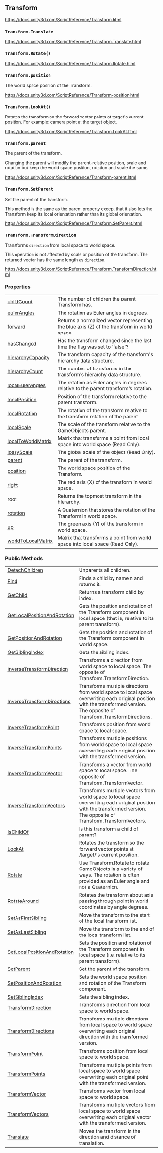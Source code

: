 ## Transform
https://docs.unity3d.com/ScriptReference/Transform.html

### `Transform.Translate`
https://docs.unity3d.com/ScriptReference/Transform.Translate.html

### `Transform.Rotate()`
https://docs.unity3d.com/ScriptReference/Transform.Rotate.html

### `Transform.position`
The world space position of the Transform.

https://docs.unity3d.com/ScriptReference/Transform-position.html


### `Transform.LookAt()`
Rotates the transform so the forward vector points at target's current position. For example: camera point at the target object.

https://docs.unity3d.com/ScriptReference/Transform.LookAt.html


### `Transform.parent`
The parent of the transform.

Changing the parent will modify the parent-relative position, scale and rotation but keep the world space position, rotation and scale the same.

https://docs.unity3d.com/ScriptReference/Transform-parent.html


### `Transform.SetParent`
Set the parent of the transform.

This method is the same as the parent property except that it also lets the Transform keep its local orientation rather than its global orientation. 

https://docs.unity3d.com/ScriptReference/Transform.SetParent.html

### `Transform.TransformDirection`

Transforms `direction` from local space to world space.

This operation is not affected by scale or position of the transform. The returned vector has the same length as `direction`.

https://docs.unity3d.com/ScriptReference/Transform.TransformDirection.html


### Properties

<table class="list"><tbody><tr><td class="lbl"><a href="https://docs.unity3d.com/ScriptReference/Transform.htmlTransform-childCount.html">childCount</a></td><td class="desc">The number of children the parent Transform has.</td></tr><tr><td class="lbl"><a href="https://docs.unity3d.com/ScriptReference/Transform.htmlTransform-eulerAngles.html">eulerAngles</a></td><td class="desc">The rotation as Euler angles in degrees.</td></tr><tr><td class="lbl"><a href="https://docs.unity3d.com/ScriptReference/Transform.htmlTransform-forward.html">forward</a></td><td class="desc">Returns a normalized vector representing the blue axis (Z) of the transform in world space.</td></tr><tr><td class="lbl"><a href="https://docs.unity3d.com/ScriptReference/Transform.htmlTransform-hasChanged.html">hasChanged</a></td><td class="desc">Has the transform changed since the last time the flag was set to 'false'?</td></tr><tr><td class="lbl"><a href="https://docs.unity3d.com/ScriptReference/Transform.htmlTransform-hierarchyCapacity.html">hierarchyCapacity</a></td><td class="desc">The transform capacity of the transform's hierarchy data structure.</td></tr><tr><td class="lbl"><a href="https://docs.unity3d.com/ScriptReference/Transform.htmlTransform-hierarchyCount.html">hierarchyCount</a></td><td class="desc">The number of transforms in the transform's hierarchy data structure.</td></tr><tr><td class="lbl"><a href="https://docs.unity3d.com/ScriptReference/Transform.htmlTransform-localEulerAngles.html">localEulerAngles</a></td><td class="desc">The rotation as Euler angles in degrees relative to the parent transform's rotation.</td></tr><tr><td class="lbl"><a href="https://docs.unity3d.com/ScriptReference/Transform.htmlTransform-localPosition.html">localPosition</a></td><td class="desc">Position of the transform relative to the parent transform.</td></tr><tr><td class="lbl"><a href="https://docs.unity3d.com/ScriptReference/Transform.htmlTransform-localRotation.html">localRotation</a></td><td class="desc">The rotation of the transform relative to the transform rotation of the parent.</td></tr><tr><td class="lbl"><a href="https://docs.unity3d.com/ScriptReference/Transform.htmlTransform-localScale.html">localScale</a></td><td class="desc">The scale of the transform relative to the GameObjects parent.</td></tr><tr><td class="lbl"><a href="https://docs.unity3d.com/ScriptReference/Transform.htmlTransform-localToWorldMatrix.html">localToWorldMatrix</a></td><td class="desc">Matrix that transforms a point from local space into world space (Read Only).</td></tr><tr><td class="lbl"><a href="https://docs.unity3d.com/ScriptReference/Transform.htmlTransform-lossyScale.html">lossyScale</a></td><td class="desc">The global scale of the object (Read Only).</td></tr><tr><td class="lbl"><a href="https://docs.unity3d.com/ScriptReference/Transform.htmlTransform-parent.html">parent</a></td><td class="desc">The parent of the transform.</td></tr><tr><td class="lbl"><a href="https://docs.unity3d.com/ScriptReference/Transform.htmlTransform-position.html">position</a></td><td class="desc">The world space position of the Transform.</td></tr><tr><td class="lbl"><a href="https://docs.unity3d.com/ScriptReference/Transform.htmlTransform-right.html">right</a></td><td class="desc">The red axis (X) of the transform in world space.</td></tr><tr><td class="lbl"><a href="https://docs.unity3d.com/ScriptReference/Transform.htmlTransform-root.html">root</a></td><td class="desc">Returns the topmost transform in the hierarchy.</td></tr><tr><td class="lbl"><a href="https://docs.unity3d.com/ScriptReference/Transform.htmlTransform-rotation.html">rotation</a></td><td class="desc">A Quaternion that stores the rotation of the Transform in world space.</td></tr><tr><td class="lbl"><a href="https://docs.unity3d.com/ScriptReference/Transform.htmlTransform-up.html">up</a></td><td class="desc">The green axis (Y) of the transform in world space.</td></tr><tr><td class="lbl"><a href="https://docs.unity3d.com/ScriptReference/Transform.htmlTransform-worldToLocalMatrix.html">worldToLocalMatrix</a></td><td class="desc">Matrix that transforms a point from world space into local space (Read Only).</td></tr></tbody></table>


### Public Methods

<table class="list"><tbody><tr><td class="lbl"><a href="https://docs.unity3d.com/ScriptReference/Transform.htmlTransform.DetachChildren.html">DetachChildren</a></td><td class="desc">Unparents all children.</td></tr><tr><td class="lbl"><a href="https://docs.unity3d.com/ScriptReference/Transform.htmlTransform.Find.html">Find</a></td><td class="desc">Finds a child by name n and returns it.</td></tr><tr><td class="lbl"><a href="https://docs.unity3d.com/ScriptReference/Transform.htmlTransform.GetChild.html">GetChild</a></td><td class="desc">Returns a transform child by index.</td></tr><tr><td class="lbl"><a href="https://docs.unity3d.com/ScriptReference/Transform.htmlTransform.GetLocalPositionAndRotation.html">GetLocalPositionAndRotation</a></td><td class="desc">Gets the position and rotation of the Transform component in local space (that is, relative to its parent transform).</td></tr><tr><td class="lbl"><a href="https://docs.unity3d.com/ScriptReference/Transform.htmlTransform.GetPositionAndRotation.html">GetPositionAndRotation</a></td><td class="desc">Gets the position and rotation of the Transform component in world space.</td></tr><tr><td class="lbl"><a href="https://docs.unity3d.com/ScriptReference/Transform.htmlTransform.GetSiblingIndex.html">GetSiblingIndex</a></td><td class="desc">Gets the sibling index.</td></tr><tr><td class="lbl"><a href="https://docs.unity3d.com/ScriptReference/Transform.htmlTransform.InverseTransformDirection.html">InverseTransformDirection</a></td><td class="desc">Transforms a direction from world space to local space. The opposite of Transform.TransformDirection.</td></tr><tr><td class="lbl"><a href="https://docs.unity3d.com/ScriptReference/Transform.htmlTransform.InverseTransformDirections.html">InverseTransformDirections</a></td><td class="desc">Transforms multiple directions from world space to local space overwriting each original position with the transformed version. The opposite of Transform.TransformDirections.</td></tr><tr><td class="lbl"><a href="https://docs.unity3d.com/ScriptReference/Transform.htmlTransform.InverseTransformPoint.html">InverseTransformPoint</a></td><td class="desc">Transforms position from world space to local space.</td></tr><tr><td class="lbl"><a href="https://docs.unity3d.com/ScriptReference/Transform.htmlTransform.InverseTransformPoints.html">InverseTransformPoints</a></td><td class="desc">Transforms multiple positions from world space to local space overwriting each original position with the transformed version.</td></tr><tr><td class="lbl"><a href="https://docs.unity3d.com/ScriptReference/Transform.htmlTransform.InverseTransformVector.html">InverseTransformVector</a></td><td class="desc">Transforms a vector from world space to local space. The opposite of Transform.TransformVector.</td></tr><tr><td class="lbl"><a href="https://docs.unity3d.com/ScriptReference/Transform.htmlTransform.InverseTransformVectors.html">InverseTransformVectors</a></td><td class="desc">Transforms multiple vectors from world space to local space overwriting each original position with the transformed version. The opposite of Transform.TransformVectors.</td></tr><tr><td class="lbl"><a href="https://docs.unity3d.com/ScriptReference/Transform.htmlTransform.IsChildOf.html">IsChildOf</a></td><td class="desc">Is this transform a child of parent?</td></tr><tr><td class="lbl"><a href="https://docs.unity3d.com/ScriptReference/Transform.htmlTransform.LookAt.html">LookAt</a></td><td class="desc">Rotates the transform so the forward vector points at /target/'s current position.</td></tr><tr><td class="lbl"><a href="https://docs.unity3d.com/ScriptReference/Transform.htmlTransform.Rotate.html">Rotate</a></td><td class="desc">Use Transform.Rotate to rotate GameObjects in a variety of ways. The rotation is often provided as an Euler angle and not a Quaternion.</td></tr><tr><td class="lbl"><a href="https://docs.unity3d.com/ScriptReference/Transform.htmlTransform.RotateAround.html">RotateAround</a></td><td class="desc">Rotates the transform about axis passing through point in world coordinates by angle degrees.</td></tr><tr><td class="lbl"><a href="https://docs.unity3d.com/ScriptReference/Transform.htmlTransform.SetAsFirstSibling.html">SetAsFirstSibling</a></td><td class="desc">Move the transform to the start of the local transform list.</td></tr><tr><td class="lbl"><a href="https://docs.unity3d.com/ScriptReference/Transform.htmlTransform.SetAsLastSibling.html">SetAsLastSibling</a></td><td class="desc">Move the transform to the end of the local transform list.</td></tr><tr><td class="lbl"><a href="https://docs.unity3d.com/ScriptReference/Transform.htmlTransform.SetLocalPositionAndRotation.html">SetLocalPositionAndRotation</a></td><td class="desc">Sets the position and rotation of the Transform component in local space (i.e. relative to its parent transform).</td></tr><tr><td class="lbl"><a href="https://docs.unity3d.com/ScriptReference/Transform.htmlTransform.SetParent.html">SetParent</a></td><td class="desc">Set the parent of the transform.</td></tr><tr><td class="lbl"><a href="https://docs.unity3d.com/ScriptReference/Transform.htmlTransform.SetPositionAndRotation.html">SetPositionAndRotation</a></td><td class="desc">Sets the world space position and rotation of the Transform component.</td></tr><tr><td class="lbl"><a href="https://docs.unity3d.com/ScriptReference/Transform.htmlTransform.SetSiblingIndex.html">SetSiblingIndex</a></td><td class="desc">Sets the sibling index.</td></tr><tr><td class="lbl"><a href="https://docs.unity3d.com/ScriptReference/Transform.htmlTransform.TransformDirection.html">TransformDirection</a></td><td class="desc">Transforms direction from local space to world space.</td></tr><tr><td class="lbl"><a href="https://docs.unity3d.com/ScriptReference/Transform.htmlTransform.TransformDirections.html">TransformDirections</a></td><td class="desc">Transforms multiple directions from local space to world space overwriting each original direction with the transformed version.</td></tr><tr><td class="lbl"><a href="https://docs.unity3d.com/ScriptReference/Transform.htmlTransform.TransformPoint.html">TransformPoint</a></td><td class="desc">Transforms position from local space to world space.</td></tr><tr><td class="lbl"><a href="https://docs.unity3d.com/ScriptReference/Transform.htmlTransform.TransformPoints.html">TransformPoints</a></td><td class="desc">Transforms multiple points from local space to world space overwriting each original point with the transformed version.</td></tr><tr><td class="lbl"><a href="https://docs.unity3d.com/ScriptReference/Transform.htmlTransform.TransformVector.html">TransformVector</a></td><td class="desc">Transforms vector from local space to world space.</td></tr><tr><td class="lbl"><a href="https://docs.unity3d.com/ScriptReference/Transform.htmlTransform.TransformVectors.html">TransformVectors</a></td><td class="desc">Transforms multiple vectors from local space to world space overwriting each original vector with the transformed version.</td></tr><tr><td class="lbl"><a href="https://docs.unity3d.com/ScriptReference/Transform.htmlTransform.Translate.html">Translate</a></td><td class="desc">Moves the transform in the direction and distance of translation.</td></tr></tbody></table>











